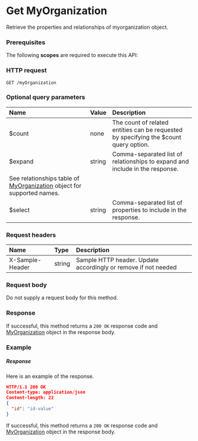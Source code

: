 # Get MyOrganization

Retrieve the properties and relationships of myorganization object.
### Prerequisites
The following **scopes** are required to execute this API: 
### HTTP request
<!-- { "blockType": "ignored" } -->
```http
GET /myOrganization
```
### Optional query parameters
|Name|Value|Description|
|:---------------|:--------|:-------|
|$count|none|The count of related entities can be requested by specifying the $count query option.|
|$expand|string|Comma-separated list of relationships to expand and include in the response. 
See relationships table of [MyOrganization](../resources/myorganization.md) object for supported names. |
|$select|string|Comma-separated list of properties to include in the response.|

### Request headers
| Name       | Type | Description|
|:-----------|:------|:----------|
| X-Sample-Header  | string  | Sample HTTP header. Update accordingly or remove if not needed|

### Request body
Do not supply a request body for this method.
### Response
If successful, this method returns a `200 OK` response code and [MyOrganization](../resources/myorganization.md) object in the response body.
### Example
##### Response
Here is an example of the response.
<!-- {
  "blockType": "response",
  "truncated": false,
  "@odata.type": "myorganization"
} -->
```json
HTTP/1.1 200 OK
Content-type: application/json
Content-length: 22
{
  "id": "id-value"
}
```
If successful, this method returns a `200 OK` response code and [MyOrganization](../resources/myorganization.md) object in the response body.

<!-- uuid: 1380455d-97c0-4a33-a797-b9d673804859
2015-10-16 21:10:56 UTC -->
<!-- {
  "type": "#page.annotation",
  "description": "Get MyOrganization",
  "keywords": "",
  "section": "documentation",
  "tocPath": ""
}-->